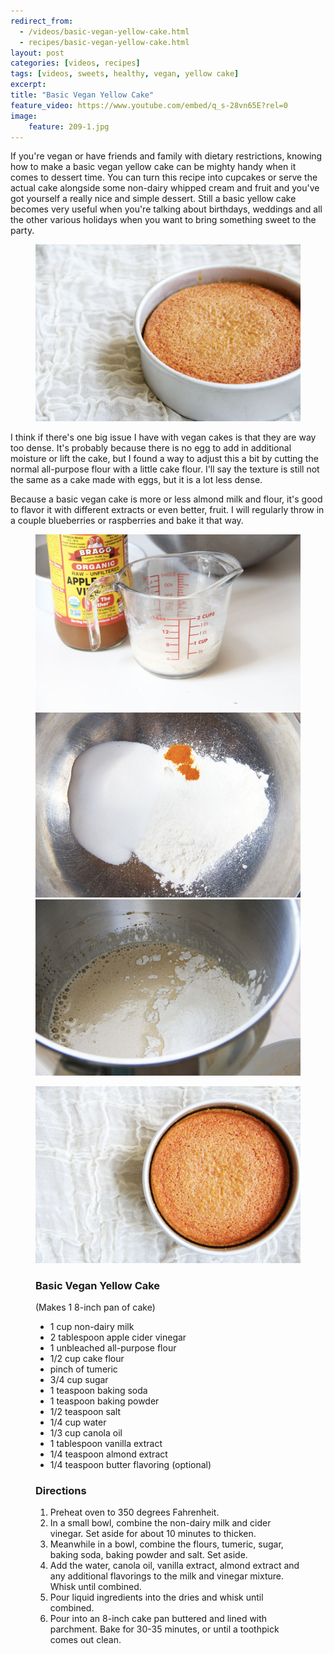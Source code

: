```yaml
---
redirect_from: 
  - /videos/basic-vegan-yellow-cake.html
  - recipes/basic-vegan-yellow-cake.html
layout: post
categories: [videos, recipes]
tags: [videos, sweets, healthy, vegan, yellow cake]
excerpt: 
title: "Basic Vegan Yellow Cake" 
feature_video: https://www.youtube.com/embed/q_s-28vn65E?rel=0
image:   
    feature: 209-1.jpg
---
```


If you're vegan or have friends and family with dietary restrictions, knowing how to make a basic vegan yellow cake can be mighty handy when it comes to dessert time.  You can turn this recipe into cupcakes or serve the actual cake alongside some non-dairy whipped cream and fruit and you've got yourself a really nice and simple dessert.  Still a basic yellow cake becomes very useful when you're talking about birthdays, weddings and all the other various holidays when you want to bring something sweet to the party.

<figure>
    <img src="/images/209-6.jpg">
</figure>

I think if there's one big issue I have with vegan cakes is that they are way too dense.  It's probably because there is no egg to add in additional moisture or lift the cake, but I found a way to adjust this a bit by cutting the normal all-purpose flour with a little cake flour.  I'll say the texture is still not the same as a cake made with eggs, but it is a lot less dense.

Because a basic vegan cake is more or less almond milk and flour, it's good to flavor it with different extracts or even better, fruit.  I will regularly throw in a couple blueberries or raspberries and bake it that way.

<figure class="third">
<img src="/images/209-2.jpg">
<img src="/images/209-4.jpg">
<img src="/images/128-6.jpg">
</figure>

<figure>
    <img src="/images/209-1.jpg">
</figure>

<figure class="ingredients" markdown="1">

### Basic Vegan Yellow Cake

(Makes 1 8-inch pan of cake)

- 1 cup non-dairy milk
- 2 tablespoon apple cider vinegar
- 1 unbleached all-purpose flour
- 1/2 cup cake flour
- pinch of tumeric
- 3/4 cup sugar
- 1 teaspoon baking soda
- 1 teaspoon baking powder
- 1/2 teaspoon salt
- 1/4 cup water
- 1/3 cup canola oil
- 1 tablespoon vanilla extract
- 1/4 teaspoon almond extract
- 1/4 teaspoon butter flavoring (optional)

</figure>
<figure class="directions" markdown="1">

### Directions

1. Preheat oven to 350 degrees Fahrenheit.
2. In a small bowl, combine the non-dairy milk and cider vinegar.  Set aside for about 10 minutes to thicken.
3. Meanwhile in a bowl, combine the flours, tumeric, sugar, baking soda, baking powder and salt.  Set aside.
3. Add the water, canola oil, vanilla extract, almond extract and any additional flavorings to the milk and vinegar mixture.  Whisk until combined.
5. Pour liquid ingredients into the dries and whisk until combined.
6. Pour into an 8-inch cake pan buttered and lined with parchment. Bake for 30-35 minutes, or until a toothpick comes out clean.


</figure>
